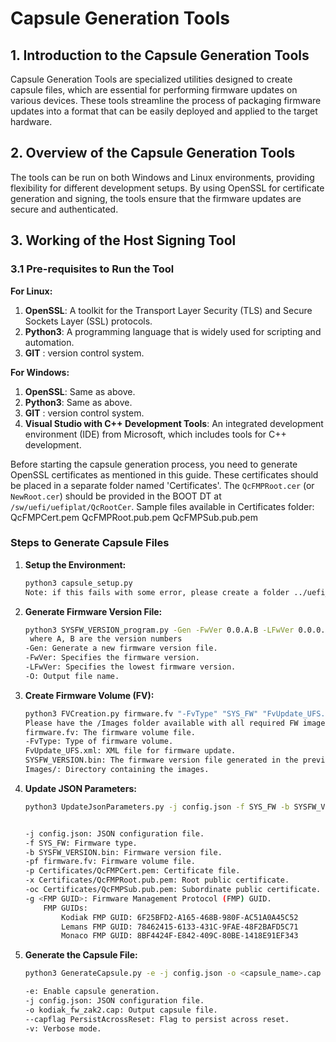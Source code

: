 # Capsule Generation Tools

## 1. Introduction to the Capsule Generation Tools

Capsule Generation Tools are specialized utilities designed to create capsule files, which are essential for performing firmware updates on various devices. These tools streamline the process of packaging firmware updates into a format that can be easily deployed and applied to the target hardware.

## 2. Overview of the Capsule Generation Tools

The tools can be run on both Windows and Linux environments, providing flexibility for different development setups. By using OpenSSL for certificate generation and signing, the tools ensure that the firmware updates are secure and authenticated.

## 3. Working of the Host Signing Tool

### 3.1 Pre-requisites to Run the Tool

**For Linux:**
1. **OpenSSL**: A toolkit for the Transport Layer Security (TLS) and Secure Sockets Layer (SSL) protocols.
2. **Python3**: A programming language that is widely used for scripting and automation.
3. **GIT** : version control system.

**For Windows:**
1. **OpenSSL**: Same as above.
2. **Python3**: Same as above.
3. **GIT** : version control system.
4. **Visual Studio with C++ Development Tools**: An integrated development environment (IDE) from Microsoft, which includes tools for C++ development.

Before starting the capsule generation process, you need to generate OpenSSL certificates as mentioned in this guide. These certificates should be placed in a separate folder named 'Certificates'. The `QcFMPRoot.cer` (or `NewRoot.cer`) should be provided in the BOOT DT at `/sw/uefi/uefiplat/QcRootCer`.
Sample files available in Certificates folder:
QcFMPCert.pem
QcFMPRoot.pub.pem
QcFMPSub.pub.pem

### Steps to Generate Capsule Files

1. **Setup the Environment:**
   ```sh
   python3 capsule_setup.py 
   Note: if this fails with some error, please create a folder ../uefi_capsule_generationCommon_sync/.git/**info**
2. **Generate Firmware Version File:**
   ```sh
   python3 SYSFW_VERSION_program.py -Gen -FwVer 0.0.A.B -LFwVer 0.0.0.0 -O SYSFW_VERSION.bin
    where A, B are the version numbers
   -Gen: Generate a new firmware version file.
   -FwVer: Specifies the firmware version.
   -LFwVer: Specifies the lowest firmware version.
   -O: Output file name.
3. **Create Firmware Volume (FV):**
   ```sh
   python3 FVCreation.py firmware.fv "-FvType" "SYS_FW" "FvUpdate_UFS.xml" SYSFW_VERSION.bin Images/
   Please have the /Images folder available with all required FW images, as per FvUpdate_UFS.xml
   firmware.fv: The firmware volume file.
   -FvType: Type of firmware volume.
   FvUpdate_UFS.xml: XML file for firmware update.
   SYSFW_VERSION.bin: The firmware version file generated in the previous step.
   Images/: Directory containing the images.
4. **Update JSON Parameters:**
   ```sh
   python3 UpdateJsonParameters.py -j config.json -f SYS_FW -b SYSFW_VERSION.bin -pf firmware.fv -p Certificates/QcFMPCert.pem -x Certificates/QcFMPRoot.pub.pem -oc Certificates/QcFMPSub.pub.pem -g <FMP GUID>
   

   -j config.json: JSON configuration file.
   -f SYS_FW: Firmware type.
   -b SYSFW_VERSION.bin: Firmware version file.
   -pf firmware.fv: Firmware volume file.
   -p Certificates/QcFMPCert.pem: Certificate file.
   -x Certificates/QcFMPRoot.pub.pem: Root public certificate.
   -oc Certificates/QcFMPSub.pub.pem: Subordinate public certificate.
   -g <FMP GUID>: Firmware Management Protocol (FMP) GUID.
       FMP GUIDs:
           Kodiak FMP GUID: 6F25BFD2-A165-468B-980F-AC51A0A45C52
           Lemans FMP GUID: 78462415-6133-431C-9FAE-48F2BAFD5C71
           Monaco FMP GUID: 8BF4424F-E842-409C-80BE-1418E91EF343
5. **Generate the Capsule File:**
   ```sh
   python3 GenerateCapsule.py -e -j config.json -o <capsule_name>.cap --capflag PersistAcrossReset -v
   
   -e: Enable capsule generation.
   -j config.json: JSON configuration file.
   -o kodiak_fw_zak2.cap: Output capsule file.
   --capflag PersistAcrossReset: Flag to persist across reset.
   -v: Verbose mode.
